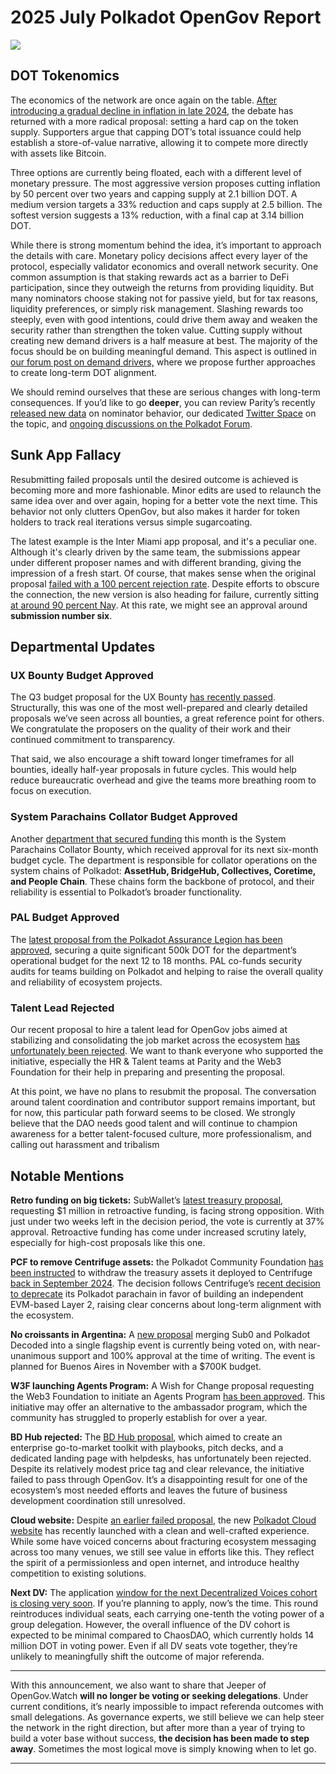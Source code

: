 # 2025 July Polkadot OpenGov Report

![](/img/2025-07-governance-report/geobw2.png)

## DOT Tokenomics

The economics of the network are once again on the table. [After introducing a gradual decline in inflation in late 2024](https://polkadot.subsquare.io/referenda/1139), the debate has returned with a more radical proposal: setting a hard cap on the token supply. Supporters argue that capping DOT’s total issuance could help establish a store-of-value narrative, allowing it to compete more directly with assets like Bitcoin.

Three options are currently being floated, each with a different level of monetary pressure. The most aggressive version proposes cutting inflation by 50 percent over two years and capping supply at 2.1 billion DOT. A medium version targets a 33% reduction and caps supply at 2.5 billion. The softest version suggests a 13% reduction, with a final cap at 3.14 billion DOT.

While there is strong momentum behind the idea, it’s important to approach the details with care. Monetary policy decisions affect every layer of the protocol, especially validator economics and overall network security. One common assumption is that staking rewards act as a barrier to DeFi participation, since they outweigh the returns from providing liquidity. But many nominators choose staking not for passive yield, but for tax reasons, liquidity preferences, or simply risk management. Slashing rewards too steeply, even with good intentions, could drive them away and weaken the security rather than strengthen the token value. Cutting supply without creating new demand drivers is a half measure at best. The majority of the focus should be on building meaningful demand. This aspect is outlined in [our forum post on demand drivers,](https://forum.polkadot.network/t/dot-alignment-demand-drivers/14152) where we propose further approaches to create long-term DOT alignment.

We should remind ourselves that these are serious changes with long-term consequences. If you’d like to go **deeper**, you can review Parity’s recently [released new data](https://test.metabase.data.paritytech.io/public/dashboard/54983e4d-076f-4a5f-a097-a436bf213df8?tab=135-liquidations) on nominator behavior, our dedicated [Twitter Space](https://x.com/alice_und_bob/status/1950572135413342593) on the topic, and [ongoing discussions on the Polkadot Forum](https://forum.polkadot.network/t/capped-stepped-inflation-general-info/14168).

## Sunk App Fallacy

Resubmitting failed proposals until the desired outcome is achieved is becoming more and more fashionable. Minor edits are used to relaunch the same idea over and over again, hoping for a better vote the next time. This behavior not only clutters OpenGov, but also makes it harder for token holders to track real iterations versus simple sugarcoating.

The latest example is the Inter Miami app proposal, and it's a peculiar one. Although it's clearly driven by the same team, the submissions appear under different proposer names and with different branding, giving the impression of a fresh start. Of course, that makes sense when the original proposal [failed with a 100 percent rejection rate](https://polkadot.subsquare.io/referenda/1575). Despite efforts to obscure the connection, the new version is also heading for failure, currently sitting [at around 90 percent Nay](https://polkadot.subsquare.io/referenda/1666). At this rate, we might see an approval around **submission number six**.

## Departmental Updates

### UX Bounty Budget Approved

The Q3 budget proposal for the UX Bounty [has recently passed](https://polkadot.subsquare.io/referenda/1662). Structurally, this was one of the most well-prepared and clearly detailed proposals we’ve seen across all bounties, a great reference point for others. We congratulate the proposers on the quality of their work and their continued commitment to transparency.

That said, we also encourage a shift toward longer timeframes for all bounties, ideally half-year proposals in future cycles. This would help reduce bureaucratic overhead and give the teams more breathing room to focus on execution.

### System Parachains Collator Budget Approved

Another [department that secured funding](https://polkadot.subsquare.io/referenda/1651) this month is the System Parachains Collator Bounty, which received approval for its next six-month budget cycle. The department is responsible for collator operations on the system chains of Polkadot: **AssetHub, BridgeHub, Collectives, Coretime, and People Chain**. These chains form the backbone of protocol, and their reliability is essential to Polkadot’s broader functionality.

### PAL Budget Approved

The [latest proposal from the Polkadot Assurance Legion has been approved](https://polkadot.subsquare.io/referenda/1640), securing a quite significant 500k DOT for the department’s operational budget for the next 12 to 18 months. PAL co-funds security audits for teams building on Polkadot and helping to raise the overall quality and reliability of ecosystem projects.

### Talent Lead Rejected

Our recent proposal to hire a talent lead for OpenGov jobs aimed at stabilizing and consolidating the job market across the ecosystem [has unfortunately been rejected](https://polkadot.subsquare.io/referenda/1635). We want to thank everyone who supported the initiative, especially the HR & Talent teams at Parity and the Web3 Foundation for their help in preparing and presenting the proposal.

At this point, we have no plans to resubmit the proposal. The conversation around talent coordination and contributor support remains important, but for now, this particular path forward seems to be closed. We strongly believe that the DAO needs good talent and will continue to champion awareness for a better talent-focused culture, more professionalism, and calling out harassment and tribalism

## Notable Mentions

**Retro funding on big tickets:** SubWallet’s [latest treasury proposal](https://polkadot.subsquare.io/referenda/1680), requesting $1 million in retroactive funding, is facing strong opposition. With just under two weeks left in the decision period, the vote is currently at 37% approval. Retroactive funding has come under increased scrutiny lately, especially for high-cost proposals like this one.

**PCF to remove Centrifuge assets:** the Polkadot Community Foundation [has been instructed](https://polkadot.subsquare.io/referenda/1633) to withdraw the treasury assets it deployed to Centrifuge [back in September 2024](https://polkadot.subsquare.io/referenda/1122). The decision follows Centrifuge’s [recent decision to deprecate](https://gov.centrifuge.io/t/cp141-initiate-the-development-of-centrifuge-v3-a-multi-chain-evm-based-protocol/6734) its Polkadot parachain in favor of building an independent EVM-based Layer 2, raising clear concerns about long-term alignment with the ecosystem.

**No croissants in Argentina:** A [new proposal](https://polkadot.subsquare.io/referenda/1684) merging Sub0 and Polkadot Decoded into a single flagship event is currently being voted on, with near-unanimous support and 100% approval at the time of writing. The event is planned for Buenos Aires in November with a $700K budget.

**W3F launching Agents Program:** A Wish for Change proposal requesting the Web3 Foundation to initiate an Agents Program [has been approved](https://polkadot.subsquare.io/referenda/1660). This initiative may offer an alternative to the ambassador program, which the community has struggled to properly establish for over a year. 

**BD Hub rejected:** The [BD Hub proposal](https://polkadot.subsquare.io/referenda/1650), which aimed to create an enterprise go-to-market toolkit with playbooks, pitch decks, and a dedicated landing page with helpdesks, has unfortunately been rejected. Despite its relatively modest price tag and clear relevance, the initiative failed to pass through OpenGov. It’s a disappointing result for one of the ecosystem’s most needed efforts and leaves the future of business development coordination still unresolved.

**Cloud website:** Despite [an earlier failed proposal](https://polkadot.subsquare.io/referenda/1466), the new [Polkadot Cloud website](https://polkadot.cloud/) has recently launched with a clean and well-crafted experience. While some have voiced concerns about fracturing ecosystem messaging across too many venues, we still see value in efforts like this. They reflect the spirit of a permissionless and open internet, and introduce healthy competition to existing solutions.

**Next DV:** The application [window for the next Decentralized Voices cohort is closing very soon](https://x.com/0xZendetta/status/1947226503067898087). If you’re planning to apply, now’s the time. This round reintroduces individual seats, each carrying one-tenth the voting power of a group delegation. However, the overall influence of the DV cohort is expected to be minimal compared to ChaosDAO, which currently holds 14 million DOT in voting power. Even if all DV seats vote together, they’re unlikely to meaningfully shift the outcome of major referenda.

---

With this announcement, we also want to share that Jeeper of OpenGov.Watch **will no longer be voting or seeking delegations**. Under current conditions, it’s nearly impossible to impact referenda outcomes with small delegations. As governance experts, we still believe we can help steer the network in the right direction, but after more than a year of trying to build a voter base without success, **the decision has been made to step away**. Sometimes the most logical move is simply knowing when to let go.

---